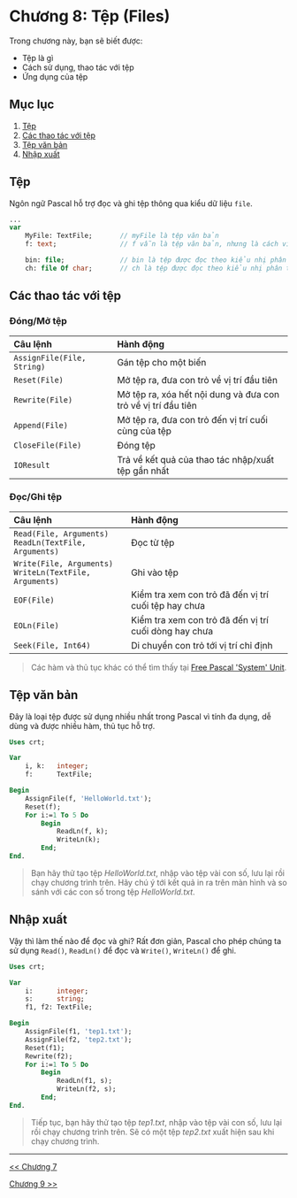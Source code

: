 # Chương 8: Tệp (Files)

Trong chương này, bạn sẽ biết được:

- Tệp là gì
- Cách sử dụng, thao tác với tệp
- Ứng dụng của tệp

## Mục lục

1.  [Tệp](#tệp)
2.  [Các thao tác với tệp](#các-thao-tác-với-tệp)
3.  [Tệp văn bản](#tệp-văn-bản)
4.  [Nhập xuất](#nhập-xuất)

## Tệp

Ngôn ngữ Pascal hỗ trợ đọc và ghi tệp thông qua kiểu dữ liệu `file`.

```pascal
...
var
    MyFile: TextFile;       // myFile là tệp văn bản
    f: text;                // f vẫn là tệp văn bản, nhưng là cách viết cũ

    bin: file;              // bin là tệp được đọc theo kiểu nhị phân không xét kiểu
    ch: file Of char;       // ch là tệp được đọc theo kiểu nhị phân theo `char`
```

## Các thao tác với tệp

### Đóng/Mở tệp

| Câu lệnh                   | Hành động                                                     |
| :------------------------- | :------------------------------------------------------------ |
| `AssignFile(File, String)` | Gán tệp cho một biến                                          |
| `Reset(File)`              | Mở tệp ra, đưa con trỏ về vị trí đầu tiên                     |
| `Rewrite(File)`            | Mở tệp ra, xóa hết nội dung và đưa con trỏ về vị trí đầu tiên |
| `Append(File)`             | Mở tệp ra, đưa con trỏ đến vị trí cuối cùng của tệp           |
| `CloseFile(File)`          | Đóng tệp                                                      |
| `IOResult`                 | Trả về kết quả của thao tác nhập/xuất tệp gần nhất            |

### Đọc/Ghi tệp

| Câu lệnh                                                   | Hành động                                             |
| :--------------------------------------------------------- | :---------------------------------------------------- |
| `Read(File, Arguments)`<br>`ReadLn(TextFile, Arguments)`   | Đọc từ tệp                                            |
| `Write(File, Arguments)`<br>`WriteLn(TextFile, Arguments)` | Ghi vào tệp                                           |
| `EOF(File)`                                                | Kiểm tra xem con trỏ đã đến vị trí cuối tệp hay chưa  |
| `EOLn(File)`                                               | Kiểm tra xem con trỏ đã đến vị trí cuối dòng hay chưa |
| `Seek(File, Int64)`                                        | Di chuyển con trỏ tới vị trí chỉ định                 |

> Các hàm và thủ tục khác có thể tìm thấy tại [Free Pascal 'System' Unit](https://www.freepascal.org/docs-html/rtl/system/index-5.html).

## Tệp văn bản

Đây là loại tệp được sử dụng nhiều nhất trong Pascal vì tính đa dụng, dễ dùng và được nhiều hàm, thủ tục hỗ trợ.

```pascal
Uses crt;

Var
    i, k:   integer;
    f:      TextFile;

Begin
    AssignFile(f, 'HelloWorld.txt');
    Reset(f);
    For i:=1 To 5 Do
        Begin
            ReadLn(f, k);
            WriteLn(k);
        End;
End.
```

> Bạn hãy thử tạo tệp _HelloWorld.txt_, nhập vào tệp vài con số, lưu lại rồi chạy chương trình trên. Hãy chú ý tới kết quả in ra trên màn hình và so sánh với các con số trong tệp _HelloWorld.txt_.

## Nhập xuất

Vậy thì làm thế nào để đọc và ghi? Rất đơn giản, Pascal cho phép chúng ta sử dụng `Read()`, `ReadLn()` để đọc và `Write()`, `WriteLn()` để ghi.

```pascal
Uses crt;

Var
    i:      integer;
    s:      string;
    f1, f2: TextFile;

Begin
    AssignFile(f1, 'tep1.txt');
    AssignFile(f2, 'tep2.txt');
    Reset(f1);
    Rewrite(f2);
    For i:=1 To 5 Do
        Begin
            ReadLn(f1, s);
            WriteLn(f2, s);
        End;
End.
```

> Tiếp tục, bạn hãy thử tạo tệp _tep1.txt_, nhập vào tệp vài con số, lưu lại rồi chạy chương trình trên. Sẽ có một tệp _tep2.txt_ xuất hiện sau khi chạy chương trình.

---

[<< Chương 7](chapter07.md)

[Chương 9 >>](chapter09.md)
